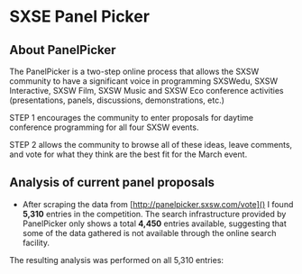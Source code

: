 # SXSE Panel Picker

## About PanelPicker

The PanelPicker is a two-step online process that allows the SXSW community to have a significant voice in programming SXSWedu, SXSW Interactive, SXSW Film, SXSW Music and SXSW Eco conference activities (presentations, panels, discussions, demonstrations, etc.)

STEP 1 encourages the community to enter proposals for daytime conference programming for all four SXSW events.

STEP 2 allows the community to browse all of these ideas, leave comments, and vote for what they think are the best fit for the March event.

## Analysis of current panel proposals

* After scraping the data from [http://panelpicker.sxsw.com/vote]() I found **5,310** entries in the competition. The search infrastructure provided by PanelPicker only shows a total **4,450** entries available, suggesting that some of the data gathered is not available through the online search facility.

The resulting analysis was performed on all 5,310 entries:

